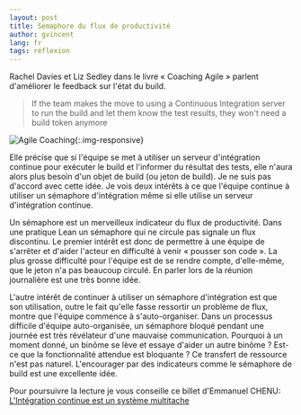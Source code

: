 ```yaml
---
layout: post
title: Sémaphore du flux de productivité
author: gvincent
lang: fr
tags: réflexion
---
```


Rachel Davies et Liz Sedley dans le livre « Coaching Agile » parlent d'améliorer le feedback sur l'état du build.

<!--more-->

<blockquote>
If the team makes the move to using a Continuous Integration server to run the build and let them know the test results, they won't need a build token anymore
</blockquote>

![Agile Coaching](https://lh3.googleusercontent.com/-kX4-Uq0Ww0c/Trw4MfU1UNI/AAAAAAAABcw/16SyR8NYb_0/s400/agile_coaching_rds.jpg){:.img-responsive}

Elle précise que si l'équipe se met à utiliser un serveur d'intégration continue pour exécuter le build et l'informer du résultat des tests, elle n'aura alors plus besoin d'un objet de build (ou jeton de build). Je ne suis pas d'accord avec cette idée. Je vois deux intérêts à ce que l'équipe continue à utiliser un sémaphore d'intégration même si elle utilise un serveur d'intégration continue.

Un sémaphore est un merveilleux indicateur du flux de productivité. Dans une pratique Lean un sémaphore qui ne circule pas signale un flux discontinu. Le premier intérêt est donc de permettre à une équipe de s'arrêter et d'aider l'acteur en difficulté à venir « pousser son code ». La plus grosse difficulté pour l'équipe est de se rendre compte, d'elle-même, que le jeton n'a pas beaucoup circulé. En parler lors de la réunion journalière est une très bonne idée.

L'autre intérêt de continuer à utiliser un sémaphore d'intégration est que son utilisation, outre le fait qu'elle fasse ressortir un problème de flux, montre que l'équipe commence à s'auto-organiser. Dans un processus difficile d'équipe auto-organisée, un sémaphore bloqué pendant une journée est très révélateur d'une mauvaise communication.
Pourquoi à un moment donné, un binôme se lève et essaye d'aider un autre binôme ? Est-ce que la fonctionnalité attendue est bloquante ? Ce transfert de ressource n'est pas naturel. L'encourager par des indicateurs comme le sémaphore de build est une excellente idée.

Pour poursuivre la lecture je vous conseille ce billet d'Emmanuel CHENU: <a href="http://emmanuelchenu.blogspot.com/2009/04/lintegration-continue-est-un-systeme.html">L'Intégration continue est un système multitache</a>

